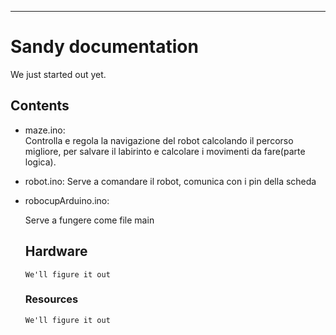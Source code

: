 ---

# Sandy documentation

We just started out yet.

## Contents

- maze.ino:      
  Controlla e regola la navigazione del robot calcolando il percorso migliore, per salvare il labirinto e calcolare i movimenti da fare(parte logica).
  
- robot.ino:
  Serve a comandare il robot, comunica con i pin della scheda
- robocupArduino.ino: 
  
  Serve a fungere come file main
  
  ## Hardware
  
  `We'll figure it out`
  
  ### Resources
  
  `We'll figure it out`
